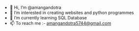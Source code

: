- 👋 Hi, I’m @amangandotra
- 👀 I’m interested in creating websites and python programmes
- 🌱 I’m currently learning SQL Database
- 📫 To reach me :- amangandotra5744@gmail.com

<!---
amangandotra/amangandotra is a ✨ special ✨ repository because its `README.md` (this file) appears on your GitHub profile.
You can click the Preview link to take a look at your changes.
--->
